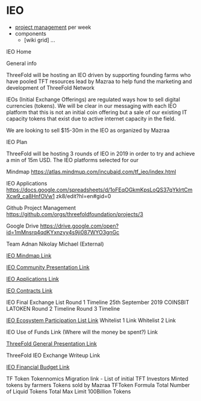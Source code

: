 # IEO

- [project management](https://github.com/orgs/threefoldfoundation/projects/3) per week
- components
    - [wiki grid] ... 


IEO Home

General info

ThreeFold will be hosting an IEO driven by supporting founding farms who have pooled TFT resources lead by Mazraa to help fund the marketing and development of ThreeFold Network

IEOs (Initial Exchange Offerings) are regulated ways how to sell digital currencies (tokens). We will be clear in our messaging with each IEO platform that this is not an initial coin offering but a sale of our existing IT capacity tokens that exist due to active internet capacity in the field.

We are looking to sell $15-30m in the IEO as organized by Mazraa

IEO Plan 

ThreeFold will be hosting 3 rounds of IEO in 2019 in order to try and achieve a min of 15m USD.
The IEO platforms selected for our  

Mindmap
https://atlas.mindmup.com/incubaid.com/tf_ieo/index.html

IEO Applications
https://docs.google.com/spreadsheets/d/1oFEqOGkmKpsLoQS37qYklrtCmXcw9_ca8HnfOVw1
zk8/edit?hl=en#gid=0

Github Project Management 
https://github.com/orgs/threefoldfoundation/projects/3

Google Drive
https://drive.google.com/open?id=1mMnsrq4qdKYxnzyy4s9ji087WYO3gnGc


Team
Adnan
Nikolay 
Michael (External)


[IEO Mindmap Link](https://app.mindmup.com/map/_v2/401114d0b45211e9b3482ba0b2e6711c)

[IEO Community Presentation Link](https://docs.google.com/presentation/d/1iLNIci6zzoczZ4EidLqFjuGHhzCO9C-z8sGx0wcS9QI/edit#slide=id.p)

[IEO Applications Link](https://docs.google.com/spreadsheets/d/1oFEqOGkmKpsLoQS37qYklrtCmXcw9_ca8HnfOVw1zk8/edit?hl=en#gid=0)

[IEO Contracts Link](https://docs.google.com/spreadsheets/d/1oFEqOGkmKpsLoQS37qYklrtCmXcw9_ca8HnfOVw1zk8/edit?hl=en#gid=0)

IEO Final Exchange List
Round 1
Timeline 25th September 2019
COINSBIT
LATOKEN
Round 2
Timeline
Round 3
Timeline

[IEO Ecosystem Participation List  Link](https://docs.google.com/spreadsheets/u/2/d/1fpIQeI_UZ5y09I0JW89zNc_PT6-Lgpnd8b8_7tpNbGA/edit?usp=drive_web&ouid=106795720847968279147)
Whitelist 1 Link
Whitelist 2 Link

IEO Use of Funds Link (Where will the money be spent?) Link 

[ThreeFold General Presentation Link](https://docs.google.com/presentation/d/1MfcZv2UAyLZs0xYeK1tznQfbJeZfm1ebXIdC9bYSqZo/edit#slide=id.g5f5c6b6b6a_0_5)

ThreeFold IEO Exchange Writeup Link

[IEO Financial Budget Link](https://docs.google.com/spreadsheets/d/1Tz-oEb1Y1Ve1Mcu6mUrhbt5QDU7GuJTq5aJFewpCPPI/edit#gid=0)


TF Token Tokennomics
Migration link - List of initial TFT Investors
Minted tokens by farmers
Tokens sold by Mazraa
TFToken Formula
Total Number of Liquid Tokens 
Total Max Limit 100Billion Tokens




